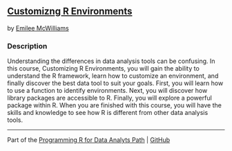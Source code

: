## [Customizng R Environments](https://app.pluralsight.com/library/courses/customizing-r-environments/table-of-contents)

by [Emilee McWilliams](https://app.pluralsight.com/profile/author/emilee-mcwilliams)

### Description

Understanding the differences in data analysis tools can be confusing. In this course, Customizing R Environments, you will gain the ability to understand the R framework, learn how to customize an environment, and finally discover the best data tool to suit your goals. First, you will learn how to use a function to identify environments. Next, you will discover how library packages are accessible to R. Finally, you will explore a powerful package within R. When you are finished with this course, you will have the skills and knowledge to see how R is different from other data analysis tools.

***

Part of the [Programming R for Data Analyts Path](https://app.pluralsight.com/paths/skills/programming-r-for-data-analysts) | [GitHub](https://github.com/nathayoung/pluralsight/tree/master/Skill_Paths/Programming_R_for_Data_Analysts)

